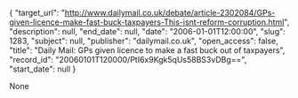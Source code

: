 {
  "target_url": "http://www.dailymail.co.uk/debate/article-2302084/GPs-given-licence-make-fast-buck-taxpayers-This-isnt-reform-corruption.html", 
  "description": null, 
  "end_date": null, 
  "date": "2006-01-01T12:00:00", 
  "slug": 1283, 
  "subject": null, 
  "publisher": "dailymail.co.uk", 
  "open_access": false, 
  "title": "Daily Mail: GPs given licence to make a fast buck out of taxpayers", 
  "record_id": "20060101T120000/PtI6x9Kgk5qUs58BS3vDBg==", 
  "start_date": null
}

None